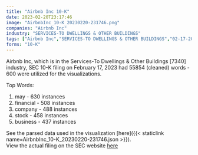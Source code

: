 ```yaml
---
title: "Airbnb Inc 10-K"
date: 2023-02-20T23:17:46
image: "AirbnbInc_10-K_20230220-231746.png"
companies: "Airbnb Inc"
industry: "SERVICES-TO DWELLINGS & OTHER BUILDINGS"
tags: ["Airbnb Inc","SERVICES-TO DWELLINGS & OTHER BUILDINGS","02-17-2023","10-K"]
forms: "10-K"
---
```

Airbnb Inc, which is in the Services-To Dwellings & Other Buildings [7340] industry, SEC 10-K filing on February 17, 2023 had 55854 (cleaned) words - 600 were utilized for the visualizations.

Top Words:
1. may - 630 instances
2. financial - 508 instances
3. company - 488 instances
4. stock - 458 instances
5. business - 437 instances


See the parsed data used in the visualization [here]({{< staticlink name=AirbnbInc_10-K_20230220-231746.json >}}).  
View the actual filing on the SEC website [here](https://www.sec.gov/Archives/edgar/data/1559720/0001559720-23-000003.txt)